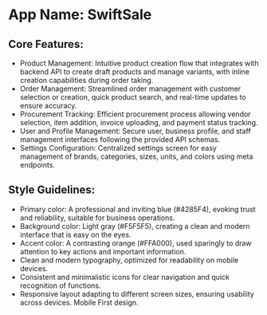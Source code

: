 # **App Name**: SwiftSale

## Core Features:

- Product Management: Intuitive product creation flow that integrates with backend API to create draft products and manage variants, with inline creation capabilities during order taking.
- Order Management: Streamlined order management with customer selection or creation, quick product search, and real-time updates to ensure accuracy.
- Procurement Tracking: Efficient procurement process allowing vendor selection, item addition, invoice uploading, and payment status tracking.
- User and Profile Management: Secure user, business profile, and staff management interfaces following the provided API schemas.
- Settings Configuration: Centralized settings screen for easy management of brands, categories, sizes, units, and colors using meta endpoints.

## Style Guidelines:

- Primary color: A professional and inviting blue (#4285F4), evoking trust and reliability, suitable for business operations.
- Background color: Light gray (#F5F5F5), creating a clean and modern interface that is easy on the eyes.
- Accent color: A contrasting orange (#FFA000), used sparingly to draw attention to key actions and important information.
- Clean and modern typography, optimized for readability on mobile devices.
- Consistent and minimalistic icons for clear navigation and quick recognition of functions.
- Responsive layout adapting to different screen sizes, ensuring usability across devices. Mobile First design.